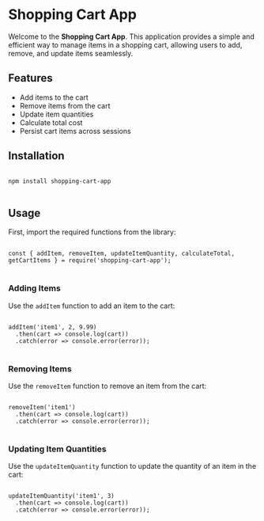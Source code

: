 # Shopping Cart App

<p>Welcome to the <strong>Shopping Cart App</strong>. This application provides a simple and efficient way to manage items in a shopping cart, allowing users to add, remove, and update items seamlessly.</p>

## Features

<ul>
  <li>Add items to the cart</li>
  <li>Remove items from the cart</li>
  <li>Update item quantities</li>
  <li>Calculate total cost</li>
  <li>Persist cart items across sessions</li>
</ul>

## Installation

<pre>
<code>
npm install shopping-cart-app
</code>
</pre>

## Usage

<p>First, import the required functions from the library:</p>

<pre>
<code>
const { addItem, removeItem, updateItemQuantity, calculateTotal, getCartItems } = require('shopping-cart-app');
</code>
</pre>

### Adding Items

<p>Use the <code>addItem</code> function to add an item to the cart:</p>

<pre>
<code>
addItem('item1', 2, 9.99)
  .then(cart => console.log(cart))
  .catch(error => console.error(error));
</code>
</pre>

### Removing Items

<p>Use the <code>removeItem</code> function to remove an item from the cart:</p>

<pre>
<code>
removeItem('item1')
  .then(cart => console.log(cart))
  .catch(error => console.error(error));
</code>
</pre>

### Updating Item Quantities

<p>Use the <code>updateItemQuantity</code> function to update the quantity of an item in the cart:</p>

<pre>
<code>
updateItemQuantity('item1', 3)
  .then(cart => console.log(cart))
  .catch(error => console.error(error));
</code>
</pre>
